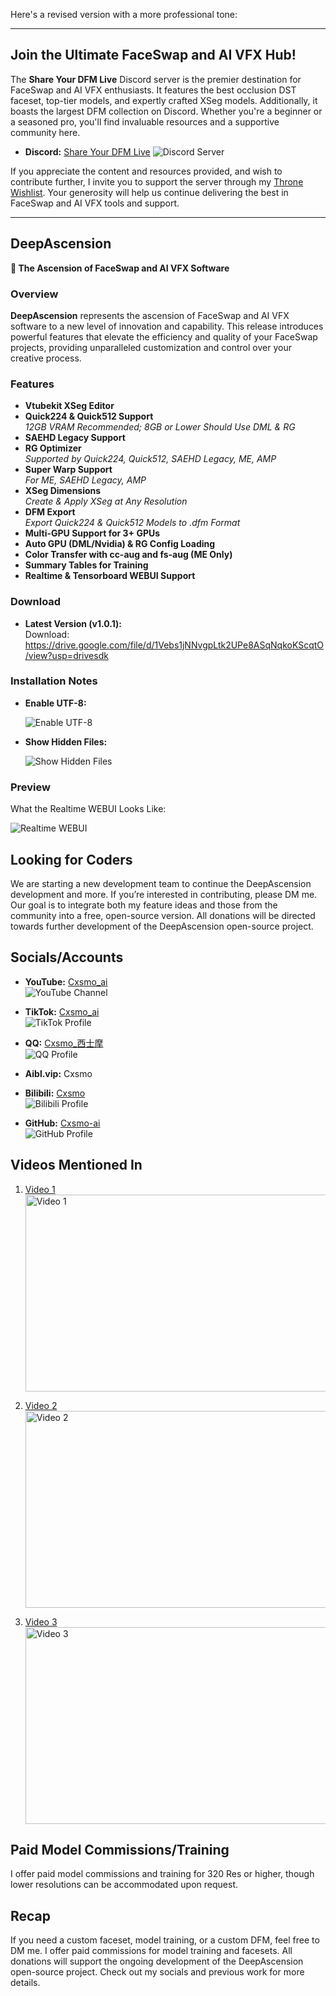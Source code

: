 Here's a revised version with a more professional tone:

---

## Join the Ultimate FaceSwap and AI VFX Hub!

The **Share Your DFM Live** Discord server is the premier destination for FaceSwap and AI VFX enthusiasts. It features the best occlusion DST faceset, top-tier models, and expertly crafted XSeg models. Additionally, it boasts the largest DFM collection on Discord. Whether you're a beginner or a seasoned pro, you'll find invaluable resources and a supportive community here.

- **Discord:** [Share Your DFM Live](https://discord.gg/njSKPUQtFa)
  ![Discord Server](https://img.shields.io/badge/Discord-Share_Your_DFM_Live-blue?logo=discord&logoColor=white)

If you appreciate the content and resources provided, and wish to contribute further, I invite you to support the server through my [Throne Wishlist](https://throne.com/cxsmo). Your generosity will help us continue delivering the best in FaceSwap and AI VFX tools and support.

---

## DeepAscension

**🌟 The Ascension of FaceSwap and AI VFX Software**

### Overview

**DeepAscension** represents the ascension of FaceSwap and AI VFX software to a new level of innovation and capability. This release introduces powerful features that elevate the efficiency and quality of your FaceSwap projects, providing unparalleled customization and control over your creative process.

### Features

- **Vtubekit XSeg Editor**
- **Quick224 & Quick512 Support**  
  *12GB VRAM Recommended; 8GB or Lower Should Use DML & RG*
- **SAEHD Legacy Support**
- **RG Optimizer**  
  *Supported by Quick224, Quick512, SAEHD Legacy, ME, AMP*
- **Super Warp Support**  
  *For ME, SAEHD Legacy, AMP*
- **XSeg Dimensions**  
  *Create & Apply XSeg at Any Resolution*
- **DFM Export**  
  *Export Quick224 & Quick512 Models to .dfm Format*
- **Multi-GPU Support for 3+ GPUs**
- **Auto GPU (DML/Nvidia) & RG Config Loading**
- **Color Transfer with cc-aug and fs-aug (ME Only)**
- **Summary Tables for Training**
- **Realtime & Tensorboard WEBUI Support**

### Download

- **Latest Version (v1.0.1):**  
  Download: https://drive.google.com/file/d/1Vebs1jNNvgpLtk2UPe8ASqNqkoKScqtO/view?usp=drivesdk

### Installation Notes

- **Enable UTF-8:**

  ![Enable UTF-8](https://i.imgur.com/WENY8MH.png)

- **Show Hidden Files:**

  ![Show Hidden Files](https://i.imgur.com/so3h6gN.jpeg)

### Preview

What the Realtime WEBUI Looks Like:

![Realtime WEBUI](https://i.imgur.com/vT2qIpZ.png)



## Looking for Coders

We are starting a new development team to continue the DeepAscension development and more. If you’re interested in contributing, please DM me. Our goal is to integrate both my feature ideas and those from the community into a free, open-source version. All donations will be directed towards further development of the DeepAscension open-source project.

## Socials/Accounts

- **YouTube:** [Cxsmo_ai](https://youtube.com/Cxsmo_ai)  
  ![YouTube Channel](https://img.shields.io/badge/YouTube-Cxsmo_ai-red?logo=youtube&logoColor=white)
  
- **TikTok:** [Cxsmo_ai](https://tiktok.com/@Cxsmo_ai)  
  ![TikTok Profile](https://img.shields.io/badge/TikTok-Cxsmo_ai-black?logo=tiktok&logoColor=white)

- **QQ:** [Cxsmo_西士摩](https://w.qq.com/)  
  ![QQ Profile](https://img.shields.io/badge/QQ-Cxsmo_西士摩-blue?logo=qq&logoColor=white)

- **Aibl.vip:** Cxsmo  

- **Bilibili:** [Cxsmo](https://bilibili.com/Cxsmo)  
  ![Bilibili Profile](https://img.shields.io/badge/Bilibili-Cxsmo-orange?logo=bilibili&logoColor=white)

- **GitHub:** [Cxsmo-ai](https://github.com/Cxsmo-ai)  
  ![GitHub Profile](https://img.shields.io/badge/GitHub-Cxsmo_ai-lightgrey?logo=github&logoColor=white)

## Videos Mentioned In

1. [Video 1](https://youtu.be/tEGown-ySfI)  
   <a href="https://www.youtube.com/watch?v=tEGown-ySfI" target="_blank">
   <img src="https://img.youtube.com/vi/tEGown-ySfI/0.jpg" alt="Video 1" width="560" height="315" />
   </a>

2. [Video 2](https://youtu.be/w0Wkhz4G6OA)  
   <a href="https://www.youtube.com/watch?v=w0Wkhz4G6OA" target="_blank">
   <img src="https://img.youtube.com/vi/w0Wkhz4G6OA/0.jpg" alt="Video 2" width="560" height="315" />
   </a>

3. [Video 3](https://youtu.be/7YiM_elQuPA)  
   <a href="https://www.youtube.com/watch?v=7YiM_elQuPA" target="_blank">
   <img src="https://img.youtube.com/vi/7YiM_elQuPA/0.jpg" alt="Video 3" width="560" height="315" />
   </a>

## Paid Model Commissions/Training

I offer paid model commissions and training for 320 Res or higher, though lower resolutions can be accommodated upon request.

## Recap

If you need a custom faceset, model training, or a custom DFM, feel free to DM me. I offer paid commissions for model training and facesets. All donations will support the ongoing development of the DeepAscension open-source project. Check out my socials and previous work for more details.
